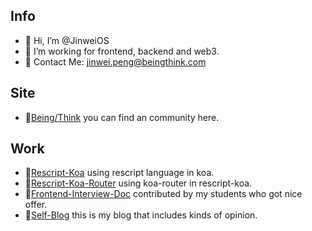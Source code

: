 ## Info
- 👋 Hi, I’m @JinweiOS
- 👀 I’m working for frontend, backend and web3.
- 📧 Contact Me: jinwei.peng@beingthink.com
## Site
- 🎐[Being/Think](https://www.beingthink.com) you can find an community here.
## Work
- 📍[Rescript-Koa](https://github.com/FutureRuntime/rescript-koa) using rescript language in koa.
- 📍[Rescript-Koa-Router](https://github.com/FutureRuntime/rescript-koa-router) using koa-router in rescript-koa.
- 📖[Frontend-Interview-Doc](https://beingthink.feishu.cn/wiki/space/7225911283516997636?ccm_open_type=lark_wiki_spaceLink) contributed by my students who got nice offer.
- 📖[Self-Blog](https://beingthink.feishu.cn/wiki/space/7226555109595938817?ccm_open_type=lark_wiki_spaceLink) this is my blog that includes kinds of opinion.



